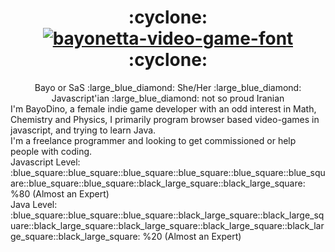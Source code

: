 <div align='center'>
  <h1>:cyclone: <a href="https://fontmeme.com/bayonetta-video-game-font/"><img src="https://fontmeme.com/permalink/200912/f119f81c90b2e52adc6e0031a984cd9b.png" alt="bayonetta-video-game-font" border="0"></a> :cyclone:</h1>
Bayo or SaS :large_blue_diamond: She/Her :large_blue_diamond: Javascript'ian :large_blue_diamond: not so proud Iranian<br>
  </div>
  I'm BayoDino, a female indie game developer with an odd interest in Math, Chemistry and Physics, I primarily program browser based video-games in javascript, and trying to learn Java.
  <br>I'm a freelance programmer and looking to get commissioned or help people with coding.<br>
  Javascript Level: :blue_square::blue_square::blue_square::blue_square::blue_square::blue_square::blue_square::blue_square::black_large_square::black_large_square: %80 (Almost an Expert)<br>
  Java Level: :blue_square::blue_square::blue_square::black_large_square::black_large_square::black_large_square::black_large_square::black_large_square::black_large_square::black_large_square: %20 (Almost an Expert)<br>
<!--
**BayoDino/bayodino** is a ✨ _special_ ✨ repository because its `README.md` (this file) appears on your GitHub profile.

Here are some ideas to get you started:

- 🔭 I’m currently working on ...
- 🌱 I’m currently learning ...
- 👯 I’m looking to collaborate on ...
- 🤔 I’m looking for help with ...
- 💬 Ask me about ...
- 📫 How to reach me: ...
- 😄 Pronouns: ...
- ⚡ Fun fact: ...
-->

